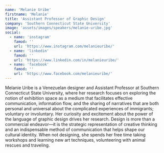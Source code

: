 ```yaml
---
name: 'Melanie Uribe'
firstname: 'Melanie'
title: 'Assistant Professor of Graphic Design'
company: 'Southern Connecticut State University'
image: 'assets/images/speakers/melanie-uribe.jpg'
social:
  - name: 'instagram'
    famod: ''
    url: 'https://www.instagram.com/melanieuribe/'
  - name: 'linkedin'
    famod: ''
    url: 'https://www.linkedin.com/in/melanieuribe/'
  - name: 'facebook'
    famod: ''
    url: 'https://www.facebook.com/melanieuribe/'
---
```


Melanie Uribe is a Venezuelan designer and Assistant Professor at Southern Connecticut State University, where her research focuses on exploring the notion of exhibition space as a medium that facilitates effective communication, information flow, and the sharing of narratives that are both personal and universal about the complicated experiences of immigrants; voluntary or involuntary. Her curiosity and excitement about the power of the language of graphic design drives her research. Design is more than a commercial endeavor—it is the strategic representation of creative thinking and an indispensable method of communication that helps shape our cultural identity. When not designing, she spends her free time taking workshops and learning new art techniques, volunteering with animal rescues and traveling.

